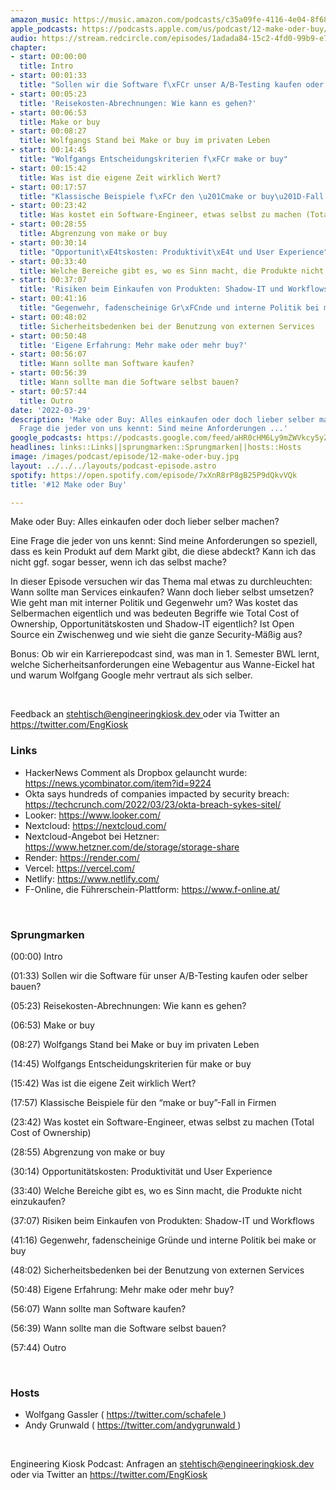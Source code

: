 ```yaml
---
amazon_music: https://music.amazon.com/podcasts/c35a09fe-4116-4e04-8f68-77d61b112e46/episodes/625ea5b5-814e-4ba0-861f-7661d91fdcaf/engineering-kiosk-12-make-oder-buy
apple_podcasts: https://podcasts.apple.com/us/podcast/12-make-oder-buy/id1603082924?i=1000555572597
audio: https://stream.redcircle.com/episodes/1adada84-15c2-4fd0-99b9-e7842f29ecef/stream.mp3
chapter:
- start: 00:00:00
  title: Intro
- start: 00:01:33
  title: "Sollen wir die Software f\xFCr unser A/B-Testing kaufen oder selber bauen?"
- start: 00:05:23
  title: 'Reisekosten-Abrechnungen: Wie kann es gehen?'
- start: 00:06:53
  title: Make or buy
- start: 00:08:27
  title: Wolfgangs Stand bei Make or buy im privaten Leben
- start: 00:14:45
  title: "Wolfgangs Entscheidungskriterien f\xFCr make or buy"
- start: 00:15:42
  title: Was ist die eigene Zeit wirklich Wert?
- start: 00:17:57
  title: "Klassische Beispiele f\xFCr den \u201Cmake or buy\u201D-Fall in Firmen"
- start: 00:23:42
  title: Was kostet ein Software-Engineer, etwas selbst zu machen (Total Cost of Ownership)
- start: 00:28:55
  title: Abgrenzung von make or buy
- start: 00:30:14
  title: "Opportunit\xE4tskosten: Produktivit\xE4t und User Experience"
- start: 00:33:40
  title: Welche Bereiche gibt es, wo es Sinn macht, die Produkte nicht einzukaufen?
- start: 00:37:07
  title: 'Risiken beim Einkaufen von Produkten: Shadow-IT und Workflows'
- start: 00:41:16
  title: "Gegenwehr, fadenscheinige Gr\xFCnde und interne Politik bei make or buy"
- start: 00:48:02
  title: Sicherheitsbedenken bei der Benutzung von externen Services
- start: 00:50:48
  title: 'Eigene Erfahrung: Mehr make oder mehr buy?'
- start: 00:56:07
  title: Wann sollte man Software kaufen?
- start: 00:56:39
  title: Wann sollte man die Software selbst bauen?
- start: 00:57:44
  title: Outro
date: '2022-03-29'
description: 'Make oder Buy: Alles einkaufen oder doch lieber selber machen? Eine
  Frage die jeder von uns kennt: Sind meine Anforderungen ...'
google_podcasts: https://podcasts.google.com/feed/aHR0cHM6Ly9mZWVkcy5yZWRjaXJjbGUuY29tLzBlY2ZkZmQ3LWZkYTEtNGMzZC05NTE1LTQ3NjcyN2Y5ZGY1ZQ/episode/MWJiOThjNjMtZmFkYy00MzVhLWExZGYtYTExMjE5MzdkN2Ri?sa=X&ved=0CAUQkfYCahcKEwi4xMSxj4L4AhUAAAAAHQAAAAAQNQ
headlines: links::Links||sprungmarken::Sprungmarken||hosts::Hosts
image: /images/podcast/episode/12-make-oder-buy.jpg
layout: ../../../layouts/podcast-episode.astro
spotify: https://open.spotify.com/episode/7xXnR8rP8gB25P9dQkvVQk
title: '#12 Make oder Buy'

---
```


<p>
   Make oder Buy: Alles einkaufen oder doch lieber selber machen?
  </p>
  <p>
   Eine Frage die jeder von uns kennt: Sind meine Anforderungen so speziell, dass es kein Produkt auf dem Markt gibt, die diese abdeckt? Kann ich das nicht ggf. sogar besser, wenn ich das selbst mache?
  </p>
  <p>
   In dieser Episode versuchen wir das Thema mal etwas zu durchleuchten: Wann sollte man Services einkaufen? Wann doch lieber selbst umsetzen? Wie geht man mit interner Politik und Gegenwehr um? Was kostet das Selbermachen eigentlich und was bedeuten Begriffe wie Total Cost of Ownership, Opportunitätskosten und Shadow-IT eigentlich? Ist Open Source ein Zwischenweg und wie sieht die ganze Security-Mäßig aus?
  </p>
  <p>
   Bonus: Ob wir ein Karrierepodcast sind, was man in 1. Semester BWL lernt, welche Sicherheitsanforderungen eine Webagentur aus Wanne-Eickel hat und warum Wolfgang Google mehr vertraut als sich selber.
  </p>
  <p>
   <br/>
  </p>
  <p>
   Feedback an
   <a href="mailto:stehtisch@engineeringkiosk.dev" rel="nofollow">
    stehtisch@engineeringkiosk.dev
   </a>
   oder via Twitter an
   <a href="https://twitter.com/EngKiosk" rel="nofollow">
    https://twitter.com/EngKiosk
   </a>
  </p>
  <h3 id="links">
   Links
  </h3>
  <ul>
   <li>
    HackerNews Comment als Dropbox gelauncht wurde:
    <a href="https://news.ycombinator.com/item?id=9224" rel="nofollow">
     https://news.ycombinator.com/item?id=9224
    </a>
   </li>
   <li>
    Okta says hundreds of companies impacted by security breach:
    <a href="https://techcrunch.com/2022/03/23/okta-breach-sykes-sitel/" rel="nofollow">
     https://techcrunch.com/2022/03/23/okta-breach-sykes-sitel/
    </a>
   </li>
   <li>
    Looker:
    <a href="https://www.looker.com/" rel="nofollow">
     https://www.looker.com/
    </a>
   </li>
   <li>
    Nextcloud:
    <a href="https://nextcloud.com/" rel="nofollow">
     https://nextcloud.com/
    </a>
   </li>
   <li>
    Nextcloud-Angebot bei Hetzner:
    <a href="https://www.hetzner.com/de/storage/storage-share" rel="nofollow">
     https://www.hetzner.com/de/storage/storage-share
    </a>
   </li>
   <li>
    Render:
    <a href="https://render.com/" rel="nofollow">
     https://render.com/
    </a>
   </li>
   <li>
    Vercel:
    <a href="https://vercel.com/" rel="nofollow">
     https://vercel.com/
    </a>
   </li>
   <li>
    Netlify:
    <a href="https://www.netlify.com/" rel="nofollow">
     https://www.netlify.com/
    </a>
   </li>
   <li>
    F-Online, die Führerschein-Plattform:
    <a href="https://www.f-online.at/" rel="nofollow">
     https://www.f-online.at/
    </a>
   </li>
  </ul>
  <p>
   <br/>
  </p>
  <h3 id="sprungmarken">
   Sprungmarken
  </h3>
  <p>
   (00:00) Intro
  </p>
  <p>
   (01:33) Sollen wir die Software für unser A/B-Testing kaufen oder selber bauen?
  </p>
  <p>
   (05:23) Reisekosten-Abrechnungen: Wie kann es gehen?
  </p>
  <p>
   (06:53) Make or buy
  </p>
  <p>
   (08:27) Wolfgangs Stand bei Make or buy im privaten Leben
  </p>
  <p>
   (14:45) Wolfgangs Entscheidungskriterien für make or buy
  </p>
  <p>
   (15:42) Was ist die eigene Zeit wirklich Wert?
  </p>
  <p>
   (17:57) Klassische Beispiele für den “make or buy”-Fall in Firmen
  </p>
  <p>
   (23:42) Was kostet ein Software-Engineer, etwas selbst zu machen (Total Cost of Ownership)
  </p>
  <p>
   (28:55) Abgrenzung von make or buy
  </p>
  <p>
   (30:14) Opportunitätskosten: Produktivität und User Experience
  </p>
  <p>
   (33:40) Welche Bereiche gibt es, wo es Sinn macht, die Produkte nicht einzukaufen?
  </p>
  <p>
   (37:07) Risiken beim Einkaufen von Produkten: Shadow-IT und Workflows
  </p>
  <p>
   (41:16) Gegenwehr, fadenscheinige Gründe und interne Politik bei make or buy
  </p>
  <p>
   (48:02) Sicherheitsbedenken bei der Benutzung von externen Services
  </p>
  <p>
   (50:48) Eigene Erfahrung: Mehr make oder mehr buy?
  </p>
  <p>
   (56:07) Wann sollte man Software kaufen?
  </p>
  <p>
   (56:39) Wann sollte man die Software selbst bauen?
  </p>
  <p>
   (57:44) Outro
  </p>
  <p>
   <br/>
  </p>
  <h3 id="hosts">
   Hosts
  </h3>
  <ul>
   <li>
    Wolfgang Gassler (
    <a href="https://twitter.com/schafele" rel="nofollow">
     https://twitter.com/schafele
    </a>
    )
   </li>
   <li>
    Andy Grunwald (
    <a href="https://twitter.com/andygrunwald" rel="nofollow">
     https://twitter.com/andygrunwald
    </a>
    )
   </li>
  </ul>
  <p>
   <br/>
  </p>
  <p>
   Engineering Kiosk Podcast: Anfragen an
   <a href="http://stehtisch@engineeringkiosk.dev" rel="nofollow">
    stehtisch@engineeringkiosk.dev
   </a>
   oder via Twitter an
   <a href="https://twitter.com/EngKiosk" rel="nofollow">
    https://twitter.com/EngKiosk
   </a>
  </p>